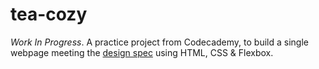 # tea-cozy
*Work In Progress*. A practice project from Codecademy, to build a single webpage meeting the [design spec](https://content.codecademy.com/courses/freelance-1/unit-4/img-tea-cozy-redline.jpg) using HTML, CSS & Flexbox.


